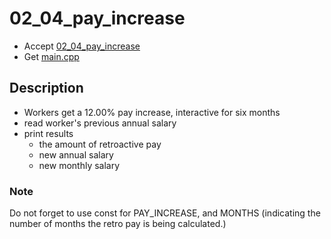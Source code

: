 # 02_04_pay_increase

- Accept [02_04_pay_increase](https://classroom.github.com/a/X4iFJ0BY)
- Get [main.cpp](main.cpp)


## Description

- Workers get a 12.00% pay increase, interactive for six months
- read worker's previous annual salary
- print results
  - the amount of retroactive pay
  - new annual salary
  - new monthly salary
    
### Note

Do not forget to use const for PAY_INCREASE, and MONTHS (indicating the number of months the retro pay is being calculated.)

